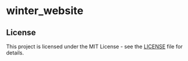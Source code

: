 # winter_website

## License
This project is licensed under the MIT License - see the [LICENSE](./License.txt) file for details.
